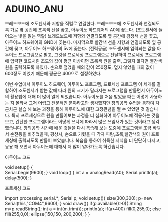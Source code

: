 # ADUINO_ANU



브레드보드에 조도센서와 저항을 직렬로 연결한다.
브레드보드에 조도센서와 연결되도록 가로 옆 공간에 초록색 선을 꽂고, 아두이노 하드웨어의 A0에 꽂는다. (조도센서에 들어오는 빛을 읽는 역할)
브레드보드에 저항와 연결되도록 옆 공간에 검정색 선을 꽂고, 아두이노 하드웨어의 GND에 꽂는다. 
마지막으로 빨간색 선을 저항과 연결되도록 옆 공간에 꽂고, 아두이노 하드웨어의 5v에 꽂는다. (전력공급)
조도센서에 입력되는 값을 아두이노 프로그램으로 받고,
그것을 프로세싱 프로그램으로 전달하여 프로세싱 프로그램에 입력한 코드처럼 조도의 값이 평균 이상이면 초록색 원을 출력, 
그렇지 않다면 빨간색 원을 출력하도록 하였다. 
손으로 덮었을 때의 값이 250정도, 덮지 않았을 때의 값이 600정도 이었기 때문에 평균은 400으로 설정하였다.


이번 수업에서 아두이노 하드웨어, 아두이노 프로그램, 프로세싱 프로그램 이 세개를 결합하여 
조도센서가 받는 값에 따라 원의 크기가 달라지는 프로그램을 만들면서 아두이노의 활용법에 대해 더 많이 알게 되었습니다.
아두이노를 처음 받았을 때는 어떻게 사용하는 지 몰라서 그저 어렵고 전문적인 분야라고만 생각했지만 
창의공학 수업을 통하여 차근차근 실습 해 보는 과정을 통해 아두이노에 대한 고정관념을 깰 수 있었던 것 같습니다.
특히 프로세싱으로 원을 만들어보는 과정을 더 심화하여 아두이노에 적용하는 것을 보고, 
간단한 프로그램이라도 어떻게 쓰냐에 따라서 많은 쓰임새가 있는 것이라고 생각했습니다.
창의공학 시간에 배운 것들을 다시 복습해 보는 도중에 프로그램을 조금 바꿔서 
손전등을 비추었을때, 평상시, 손으로 가렸을 때 각자 파랑,초록,빨간색의 원이 프로세싱에 출력되도록 만들어 보았습니다.
복습을 통하여 취득한 지식을 더 단단히 다지고, 응용 해 보면서 아두이노에 대해서 더 많이 알아가도록 하겠습니다.



아두이노 코드

void setup() {  
  Serial.begin(9600); }
void loop() {
  int a = analogRead(A0);
  Serial.println(a); 
  delay(500); }
  
  
  프로세싱 코드
  
import processing.serial.*;
Serial p;
void setup(){
  size(300,300);
  p=new Serial(this,"COM4",9600); }
void draw(){
  if(p.available()>0){
    String m=p.readString();
    int a = int(m.trim());
    println(a);
    if(a>400) fill(0,255,0);
    else      fill(255,0,0);
    ellipse(150,150, 200,200); }
}


